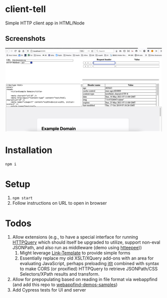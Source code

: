 # client-tell

Simple HTTP client app in HTML/Node

## Screenshots

![Main page](./screenshots/main.png)

# Installation

`npm i`

# Setup

1. `npm start`
2. Follow instructions on URL to open in browser

# Todos

1. Allow extensions (e.g., to have a special interface for running
    [HTTPQuery](https://github.com/brettz9/httpquery) which should itself be
    upgraded to utilize, support non-eval JSONPath, and also run as middleware
    (demo using [htteepee](https://github.com/brettz9/htteepee)))
    1. Might leverage
        [Link-Template](https://tools.ietf.org/html/draft-nottingham-link-template-01)
        to provide simple forms
    1. Essentially replace my old XSLT/XQuery add-ons with an area
        for evaluating JavaScript, perhaps preloading
        [jtlt](https://github.com/brettz9/jtlt) combined with
        syntax to make CORS (or proxified) HTTPQuery to retrieve
        JSONPath/CSS Selectors/XPath results and transform.
1. Allow for prepopulating based on reading in file format via webappfind
    (and add this repo to
    [webappfind-demos-samples](https://github.com/brettz9/webappfind-demos-samples))
1. Add Cypress tests for UI and server
